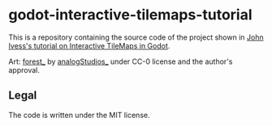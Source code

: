 # godot-interactive-tilemaps-tutorial

This is a repository containing the source code of the project shown in [John Ivess's tutorial on Interactive TileMaps in Godot](https://youtu.be/O4AQtCWNQmo).

Art: [forest_](https://analogstudios.itch.io/forest) by [analogStudios_](https://twitter.com/analogstudios_) under CC-0 license and the author's approval.

## Legal
The code is written under the MIT license.
